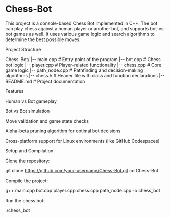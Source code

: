 # Chess-Bot
This project is a console-based Chess Bot implemented in C++. The bot can play chess against a human player or another bot, and supports bot-vs-bot games as well. It uses various game logic and search algorithms to determine the best possible moves.

Project Structure

Chess-Bot/
|-- main.cpp          # Entry point of the program
|-- bot.cpp           # Chess bot logic
|-- player.cpp        # Player-related functionality
|-- chess.cpp         # Core game logic
|-- path_node.cpp     # Pathfinding and decision-making algorithms
|-- chess.h           # Header file with class and function declarations
|-- README.md         # Project documentation

Features

Human vs Bot gameplay

Bot vs Bot simulation

Move validation and game state checks

Alpha-beta pruning algorithm for optimal bot decisions

Cross-platform support for Linux environments (like GitHub Codespaces)

Setup and Compilation

Clone the repository:

git clone https://github.com/your-username/Chess-Bot.git
cd Chess-Bot

Compile the project:

g++ main.cpp bot.cpp player.cpp chess.cpp path_node.cpp -o chess_bot

Run the chess bot:

./chess_bot

